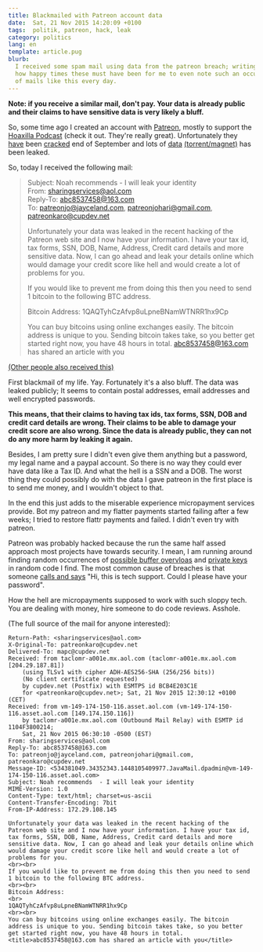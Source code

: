 ```yaml
---
title: Blackmailed with Patreon account data
date:  Sat, 21 Nov 2015 14:20:09 +0100
tags:  politik, patreon, hack, leak
category: politics
lang: en
template: article.pug
blurb:
  I received some spam mail using data from the patreon breach; writing this blurb in 2020 I marvel at
  how happy times these must have been for me to even note such an occurrence. I now receive hundreds
  of mails like this every day.
---
```


**Note: if you receive a similar mail, don't pay. Your data is already public and their claims to have sensitive data is very likely a bluff.**

So, some time ago I created an account with [Patreon](https://www.patreon.com/home?ty=a), mostly to support the [Hoaxilla Podcast](http://www.hoaxilla.com/) (check it out. They're really great).
Unfortunately they [have](http://arstechnica.com/security/2015/10/patreon-some-user-names-e-mail-and-mailing-addresses-stolen/) been [cracked](http://arstechnica.com/security/2015/10/gigabytes-of-user-data-from-hack-of-patreon-donations-site-dumped-online/) end of September and lots of [data](https://patreon.thecthulhu.com/) [(torrent/magnet)](magnet:?xt=urn:btih:B93B1C2921EFF0846DA268968755D01B6E9698DA&dn=Patreon%20Leak&tr=udp%3a%2f%2ftracker.publicbt.com%3a80%2fannounce&tr=udp%3a%2f%2ftracker.openbittorrent.com%3a80%2fannounce&tr=udp%3a%2f%2ftracker.ccc.de%3a80%2fannounce&ws=https%3a%2f%2fpatreon.thecthulhu.com%2fpatredump.tar.gz%2f) has been leaked.

So, today I received the following mail:

> Subject: 	Noah recommends - I will leak your identity   
> From: 	sharingservices@aol.com   
> Reply-To: 	abc8537458@163.com   
> To: 	patreonjo@jayceland.com, patreonjohari@gmail.com, patreonkaro@cupdev.net   
>
> Unfortunately your data was leaked in the recent hacking of the Patreon web site and I now have your information. I have your tax id, tax forms, SSN, DOB, Name, Address, Credit card details and more sensitive data. Now, I can go ahead and leak your details online which would damage your credit score like hell and would create a lot of problems for you.
>
> If you would like to prevent me from doing this then you need to send 1 bitcoin to the following BTC address.
>
> Bitcoin Address:
> 1QAQTyhCzAfvp8uLpneBNamWTNRR1hx9Cp
>
> You can buy bitcoins using online exchanges easily. The bitcoin address is unique to you. Sending bitcoin takes take, so you better get started right now, you have 48 hours in total. abc8537458@163.com has shared an article with you

[(Other people also received this)](https://duckduckgo.com/?q=1QAQTyhCzAfvp8uLpneBNamWTNRR1hx9Cp&ia=bitcoinaddress)

First blackmail of my life. Yay. Fortunately it's a also bluff. The data was leaked publicly; It seems to contain postal addresses, email addresses and well encrypted passwords.

**This means, that their claims to having tax ids, tax forms, SSN, DOB and credit card details are wrong. Their claims to be able to damage your credit score are also wrong. Since the data is already public, they can not do any more harm by leaking it again.**

Besides, I am pretty sure I didn't even give them anything but a password, my legal name and a paypal account. So there is no way they could ever have data like a Tax ID. And what the hell is a SSN and a DOB.
The worst thing they could possibly do with the data I gave patreon in the first place is to send me money, and I wouldn't object to that.

In the end this just adds to the miserable experience micropayment services provide. Bot my patreon and my flatter payments started failing after a few weeks; I tried to restore flattr payments and failed. I didn't even try with patreon.

Patreon was probably hacked because the run the same half assed approach most projects have towards security. I mean, I am running around finding random occurrences of [possible buffer overvloas](https://github.com/mongodb/mongo-cxx-driver/pull/367) and [private keys](https://github.com/jed1/smrtlink/blob/master/src/Packet.cpp#L160) in random code I find.  The most common cause of breaches is that someone <a href="https://en.wikipedia.org/wiki/Social_engineering_(security)">calls and says</a> "Hi, this is tech support. Could I please have your password".

How the hell are micropayments supposed to work with such sloppy tech. You are dealing with money, hire someone to do code reviews. Asshole.

(The full source of the mail for anyone interested):

```
Return-Path: <sharingservices@aol.com>
X-Original-To: patreonkaro@cupdev.net
Delivered-To: mapc@cupdev.net
Received: from taclomr-a001e.mx.aol.com (taclomr-a001e.mx.aol.com [204.29.187.81])
	(using TLSv1 with cipher ADH-AES256-SHA (256/256 bits))
	(No client certificate requested)
	by cupdev.net (Postfix) with ESMTPS id BCB4E203C1E
	for <patreonkaro@cupdev.net>; Sat, 21 Nov 2015 12:30:12 +0100 (CET)
Received: from vm-149-174-150-116.asset.aol.com (vm-149-174-150-116.asset.aol.com [149.174.150.116])
	by taclomr-a001e.mx.aol.com (Outbound Mail Relay) with ESMTP id 1104F3800214;
	Sat, 21 Nov 2015 06:30:10 -0500 (EST)
From: sharingservices@aol.com
Reply-To: abc8537458@163.com
To: patreonjo@jayceland.com, patreonjohari@gmail.com, patreonkaro@cupdev.net
Message-ID: <534381049.34352343.1448105409977.JavaMail.dpadmin@vm-149-174-150-116.asset.aol.com>
Subject: Noah recommends  - I will leak your identity
MIME-Version: 1.0
Content-Type: text/html; charset=us-ascii
Content-Transfer-Encoding: 7bit
From-IP-Address: 172.29.108.145

Unfortunately your data was leaked in the recent hacking of the Patreon web site and I now have your information. I have your tax id, tax forms, SSN, DOB, Name, Address, Credit card details and more sensitive data. Now, I can go ahead and leak your details online which would damage your credit score like hell and would create a lot of problems for you.
<br><br>
If you would like to prevent me from doing this then you need to send 1 bitcoin to the following BTC address.
<br><br>
Bitcoin Address:
<br>
1QAQTyhCzAfvp8uLpneBNamWTNRR1hx9Cp
<br><br>
You can buy bitcoins using online exchanges easily. The bitcoin address is unique to you. Sending bitcoin takes take, so you better get started right now, you have 48 hours in total.
<title>abc8537458@163.com has shared an article with you</title>
```
